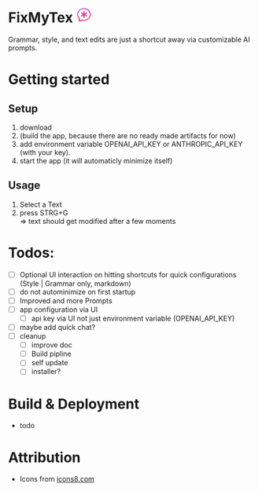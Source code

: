 # FixMyTex ![icon](FixMyTex/icons8-mutig-ai-32.png) 
Grammar, style, and text edits are just a shortcut away via customizable AI prompts.

# Getting started
## Setup
1. download
2. (build the app, because there are no ready made artifacts for now)
3. add environment variable OPENAI_API_KEY or ANTHROPIC_API_KEY (with your key). 
4. start the app (it will automaticly minimize itself)
## Usage
1. Select a Text
2. press STRG+G  
   => text should get modified after a few moments

# Todos:
- [ ] Optional UI interaction on hitting shortcuts for quick configurations (Style | Grammar only, markdown)
- [ ] do not autominimize on first startup
- [ ] Improved and more Prompts
- [ ] app configuration via UI
  - [ ] api key via UI not just environment variable (OPENAI_API_KEY)
- [ ] maybe add quick chat?
- [ ] cleanup
  - [ ] improve doc
  - [ ] Build pipline
  - [ ] self update
  - [ ] installer?

# Build & Deployment
- todo

# Attribution
- Icons from [icons8.com](https://icons8.com)
